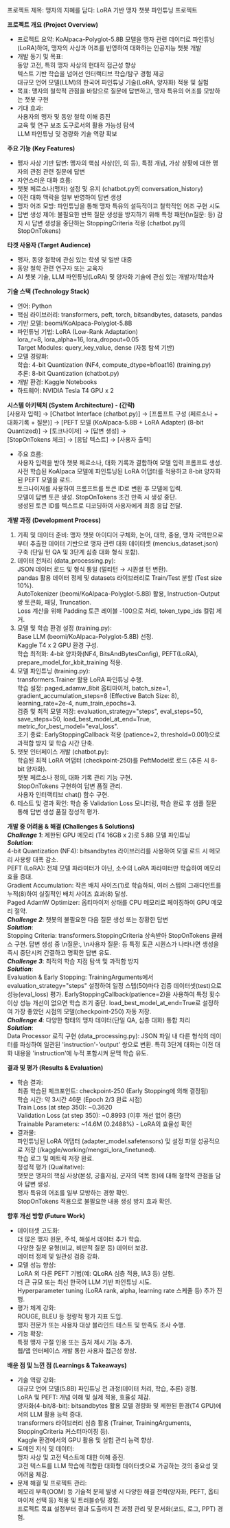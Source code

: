 프로젝트 제목: 맹자의 지혜를 담다: LoRA 기반 맹자 챗봇 파인튜닝 프로젝트

**프로젝트 개요 (Project Overview)**   
- 프로젝트 요약: KoAlpaca-Polyglot-5.8B 모델을 맹자 관련 데이터로 파인튜닝(LoRA)하여, 맹자의 사상과 어조를 반영하여 대화하는 인공지능 챗봇 개발   
- 개발 동기 및 목표:   
    동양 고전, 특히 맹자 사상의 현대적 접근성 향상   
    텍스트 기반 학습을 넘어선 인터랙티브 학습/탐구 경험 제공   
    대규모 언어 모델(LLM)의 한국어 파인튜닝 기술(LoRA, 양자화) 적용 및 실험   
- 목표: 맹자의 철학적 관점을 바탕으로 질문에 답변하고, 맹자 특유의 어조를 모방하는 챗봇 구현   
- 기대 효과:   
    사용자의 맹자 및 동양 철학 이해 증진   
    교육 및 연구 보조 도구로서의 활용 가능성 탐색   
    LLM 파인튜닝 및 경량화 기술 역량 확보
   
**주요 기능 (Key Features)**   
- 맹자 사상 기반 답변: 맹자의 핵심 사상(인, 의 등), 특정 개념, 가상 상황에 대한 맹자의 관점 관련 질문에 답변   
- 자연스러운 대화 흐름:   
- 챗봇 페르소나(맹자) 설정 및 유지 (chatbot.py의 conversation_history)   
- 이전 대화 맥락을 일부 반영하여 답변 생성   
- 맹자 어조 모방: 파인튜닝을 통해 맹자 특유의 설득적이고 철학적인 어조 구현 시도   
- 답변 생성 제어: 불필요한 반복 질문 생성을 방지하기 위해 특정 패턴(\n질문: 등) 감지 시 답변 생성을 중단하는 StoppingCriteria 적용 (chatbot.py의 StopOnTokens)
     
**타겟 사용자 (Target Audience)**   
- 맹자, 동양 철학에 관심 있는 학생 및 일반 대중   
- 동양 철학 관련 연구자 또는 교육자   
- AI 챗봇 기술, LLM 파인튜닝(LoRA) 및 양자화 기술에 관심 있는 개발자/학습자
     
**기술 스택 (Technology Stack)**   
  - 언어: Python   
  - 핵심 라이브러리: transformers, peft, torch, bitsandbytes, datasets, pandas   
  - 기반 모델: beomi/KoAlpaca-Polyglot-5.8B   
  - 파인튜닝 기법: LoRA (Low-Rank Adaptation)   
                  lora_r=8, lora_alpha=16, lora_dropout=0.05   
                  Target Modules: query_key_value, dense (자동 탐색 기반)   
  - 모델 경량화:   
      학습: 4-bit Quantization (NF4, compute_dtype=bfloat16) (training.py)   
      추론: 8-bit Quantization (chatbot.py)   
  - 개발 환경: Kaggle Notebooks   
  - 하드웨어: NVIDIA Tesla T4 GPU x 2
     
**시스템 아키텍처 (System Architecture) - (간략)**   
[사용자 입력] → [Chatbot Interface (chatbot.py)] → [프롬프트 구성 (페르소나 + 대화기록 + 질문)] → [PEFT 모델 (KoAlpaca-5.8B + LoRA Adapter) (8-bit Quantized)] → [토크나이저] → [답변 생성] →  
[StopOnTokens 체크] → [응답 텍스트] → [사용자 출력]   
  - 주요 흐름:   
      사용자 입력을 받아 챗봇 페르소나, 대화 기록과 결합하여 모델 입력 프롬프트 생성.   
      사전 학습된 KoAlpaca 모델에 파인튜닝된 LoRA 어댑터를 적용하고 8-bit 양자화된 PEFT 모델을 로드.   
      토크나이저를 사용하여 프롬프트를 토큰 ID로 변환 후 모델에 입력.   
      모델이 답변 토큰 생성. StopOnTokens 조건 만족 시 생성 중단.   
      생성된 토큰 ID를 텍스트로 디코딩하여 사용자에게 최종 응답 전달.
      
**개발 과정 (Development Process)**   
  1. 기획 및 데이터 준비: 맹자 챗봇 아이디어 구체화, 논어, 대학, 중용, 맹자 국역판으로부터 추출한 데이터 기반으로 맹자 관련 대화 데이터셋 (mencius_dataset.json) 구축 (단일 턴 QA 및 3단계 심층 대화 형식 포함).   
  2. 데이터 전처리 (data_processing.py):   
    JSON 데이터 로드 및 형식 통일 (멀티턴 → 시퀀셜 턴 변환).   
    pandas 활용 데이터 정제 및 datasets 라이브러리로 Train/Test 분할 (Test size 10%).   
    AutoTokenizer (beomi/KoAlpaca-Polyglot-5.8B) 활용, Instruction-Output 쌍 토큰화, 패딩, Truncation.   
    Loss 계산을 위해 Padding 토큰 레이블 -100으로 처리, token_type_ids 컬럼 제거.   
  3. 모델 및 학습 환경 설정 (training.py):   
    Base LLM (beomi/KoAlpaca-Polyglot-5.8B) 선정.   
    Kaggle T4 x 2 GPU 환경 구성.   
    학습 최적화: 4-bit 양자화(NF4, BitsAndBytesConfig), PEFT(LoRA), prepare_model_for_kbit_training 적용.   
  4. 모델 파인튜닝 (training.py):   
    transformers.Trainer 활용 LoRA 파인튜닝 수행.   
    학습 설정: paged_adamw_8bit 옵티마이저, batch_size=1, gradient_accumulation_steps=8 (Effective Batch Size: 8), learning_rate=2e-4, num_train_epochs=3.   
    검증 및 최적 모델 저장: evaluation_strategy="steps", eval_steps=50, save_steps=50, load_best_model_at_end=True, metric_for_best_model="eval_loss".   
    조기 종료: EarlyStoppingCallback 적용 (patience=2, threshold=0.001)으로 과적합 방지 및 학습 시간 단축.   
  5. 챗봇 인터페이스 개발 (chatbot.py):   
    학습된 최적 LoRA 어댑터 (checkpoint-250)를 PeftModel로 로드 (추론 시 8-bit 양자화).   
    챗봇 페르소나 정의, 대화 기록 관리 기능 구현.   
    StopOnTokens 구현하여 답변 품질 관리.   
    사용자 인터랙티브 chat() 함수 구현.   
  6. 테스트 및 결과 확인: 학습 중 Validation Loss 모니터링, 학습 완료 후 샘플 질문 통해 답변 생성 품질 정성적 평가.
     
**개발 중 어려움 & 해결 (Challenges & Solutions)**   
      ***Challenge 1***: 제한된 GPU 메모리 (T4 16GB x 2)로 5.8B 모델 파인튜닝   
      ***Solution***:   
        4-bit Quantization (NF4): bitsandbytes 라이브러리를 사용하여 모델 로드 시 메모리 사용량 대폭 감소.   
        PEFT (LoRA): 전체 모델 파라미터가 아닌, 소수의 LoRA 파라미터만 학습하여 메모리 효율 증대.   
        Gradient Accumulation: 작은 배치 사이즈(1)로 학습하되, 여러 스텝의 그래디언트를 누적(8)하여 실질적인 배치 사이즈 효과(8) 달성.   
        Paged AdamW Optimizer: 옵티마이저 상태를 CPU 메모리로 페이징하여 GPU 메모리 절약.   
      ***Challenge 2***: 챗봇의 불필요한 다음 질문 생성 또는 장황한 답변   
      ***Solution***:   
        Stopping Criteria: transformers.StoppingCriteria 상속받아 StopOnTokens 클래스 구현. 답변 생성 중 \n질문:, \n사용자 질문: 등 특정 토큰 시퀀스가 나타나면 생성을 즉시 중단시켜 간결하고 명확한 답변 유도.   
      ***Challenge 3***: 최적의 학습 지점 탐색 및 과적합 방지   
      ***Solution***:   
        Evaluation & Early Stopping: TrainingArguments에서 evaluation_strategy="steps" 설정하여 일정 스텝(50)마다 검증 데이터셋(test)으로 성능(eval_loss) 평가. EarlyStoppingCallback(patience=2)을 사용하여 특정 횟수 이상 성능 개선이 없으면 학습 조기 중단. load_best_model_at_end=True로 설정하여 가장 좋았던 시점의 모델(checkpoint-250) 자동 저장.   
      ***Challenge 4***: 다양한 형태의 맹자 데이터(단일 QA, 심층 대화) 통합 처리   
      ***Solution***:   
        Data Processor 로직 구현 (data_processing.py): JSON 파일 내 다른 형식의 데이터를 파싱하여 일관된 'instruction'-'output' 쌍으로 변환. 특히 3단계 대화는 이전 대화 내용을 'instruction'에 누적 포함시켜 문맥 학습 유도.   
     
**결과 및 평가 (Results & Evaluation)**   
  - 학습 결과:   
      최종 학습된 체크포인트: checkpoint-250 (Early Stopping에 의해 결정됨)   
      학습 시간: 약 3시간 46분 (Epoch 2/3 완료 시점)   
      Train Loss (at step 350): ~0.3620   
      Validation Loss (at step 350): ~0.8993 (이후 개선 없어 중단)   
      Trainable Parameters: ~14.6M (0.2488%) - LoRA의 효율성 확인   
  - 결과물:   
      파인튜닝된 LoRA 어댑터 (adapter_model.safetensors) 및 설정 파일 성공적으로 저장 (/kaggle/working/mengzi_lora_finetuned).   
      학습 로그 및 메트릭 저장 완료.   
      정성적 평가 (Qualitative):   
      챗봇은 맹자의 핵심 사상(본성, 긍휼지심, 군자의 덕목 등)에 대해 철학적 관점을 담아 답변 생성.   
      맹자 특유의 어조를 일부 모방하는 경향 확인.   
      StopOnTokens 적용으로 불필요한 내용 생성 방지 효과 확인.
     
**향후 개선 방향 (Future Work)**   
  - 데이터셋 고도화:   
      더 많은 맹자 원문, 주석, 해설서 데이터 추가 학습.   
      다양한 질문 유형(비교, 비판적 질문 등) 데이터 보강.   
      데이터 정제 및 일관성 검증 강화.   
  - 모델 성능 향상:   
      LoRA 외 다른 PEFT 기법(예: QLoRA 심층 적용, IA3 등) 실험.   
      더 큰 규모 또는 최신 한국어 LLM 기반 파인튜닝 시도.   
      Hyperparameter tuning (LoRA rank, alpha, learning rate 스케줄 등) 추가 진행.   
  - 평가 체계 강화:   
      ROUGE, BLEU 등 정량적 평가 지표 도입.   
      맹자 전문가 또는 사용자 대상 블라인드 테스트 및 만족도 조사 수행.   
  - 기능 확장:   
      특정 맹자 구절 인용 또는 출처 제시 기능 추가.   
      웹/앱 인터페이스 개발 통한 사용자 접근성 향상.
     
**배운 점 및 느낀 점 (Learnings & Takeaways)**   
  - 기술 역량 강화:   
      대규모 언어 모델(5.8B) 파인튜닝 전 과정(데이터 처리, 학습, 추론) 경험.   
      LoRA 및 PEFT: 개념 이해 및 실제 적용, 효율성 체감.   
      양자화(4-bit/8-bit): bitsandbytes 활용 모델 경량화 및 제한된 환경(T4 GPU)에서의 LLM 활용 능력 증대.   
      transformers 라이브러리 심층 활용 (Trainer, TrainingArguments, StoppingCriteria 커스터마이징 등).   
      Kaggle 환경에서의 GPU 활용 및 실험 관리 능력 향상.   
  - 도메인 지식 및 데이터:   
      맹자 사상 및 고전 텍스트에 대한 이해 증진.   
      고전 텍스트를 LLM 학습에 적합한 대화형 데이터셋으로 가공하는 것의 중요성 및 어려움 체감.   
  - 문제 해결 및 프로젝트 관리:   
      메모리 부족(OOM) 등 기술적 문제 발생 시 다양한 해결 전략(양자화, PEFT, 옵티마이저 선택 등) 적용 및 트러블슈팅 경험.   
      프로젝트 목표 설정부터 결과 도출까지 전 과정 관리 및 문서화(코드, 로그, PPT) 경험.   
